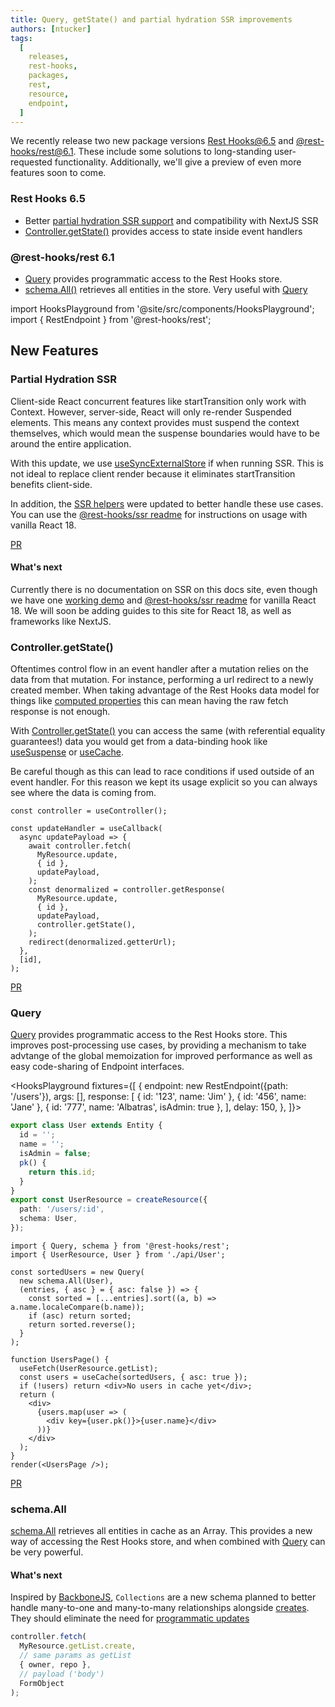 ```yaml
---
title: Query, getState() and partial hydration SSR improvements
authors: [ntucker]
tags:
  [
    releases,
    rest-hooks,
    packages,
    rest,
    resource,
    endpoint,
  ]
---
```


We recently release two new package versions [Rest Hooks@6.5](https://github.com/data-client/rest-hooks/releases/tag/rest-hooks%406.5.0) and [@rest-hooks/rest@6.1](https://github.com/data-client/rest-hooks/releases/tag/%40rest-hooks%2Frest%406.1.0). These
include some solutions to long-standing user-requested functionality. Additionally, we'll give a preview of even more
features soon to come.

### Rest Hooks 6.5

- Better [partial hydration SSR support](/blog/2022/11/09/Query-getState-SSR-partial-hydration#partial-hydration-ssr) and compatibility with NextJS SSR
- [Controller.getState()](/blog/2022/11/09/Query-getState-SSR-partial-hydration#controllergetstate) provides access to
state inside event handlers

### @rest-hooks/rest 6.1

- [Query](/blog/2022/11/09/Query-getState-SSR-partial-hydration#query) provides programmatic access to the Rest Hooks store.
- [schema.All()](/blog/2022/11/09/Query-getState-SSR-partial-hydration#schemaall) retrieves all entities in the store. Very useful with [Query](/blog/2022/11/09/Query-getState-SSR-partial-hydration#query)

<!--truncate-->

import HooksPlayground from '@site/src/components/HooksPlayground';
import { RestEndpoint } from '@rest-hooks/rest';

## New Features

### Partial Hydration SSR

Client-side React concurrent features like startTransition only work with Context. However, server-side,
React will only re-render Suspended elements. This means any context provides must suspend the context themselves,
which would mean the suspense boundaries would have to be around the entire application.

With this update, we use [useSyncExternalStore](https://react.dev/reference/react/useSyncExternalStore) if
when running SSR. This is not ideal to replace client render because it eliminates startTransition benefits client-side.

In addition, the [SSR helpers](https://www.npmjs.com/package/@rest-hooks/ssr) were updated to better
handle these use cases. You can use the [@rest-hooks/ssr readme](https://www.npmjs.com/package/@rest-hooks/ssr) for
instructions on usage with vanilla React 18.

[PR](https://github.com/data-client/rest-hooks/pull/2253)

#### What's next

Currently there is no documentation on SSR on this docs site, even though we have one [working demo](https://stackblitz.com/github/ntucker/anansi/tree/master/examples/concurrent) and [@rest-hooks/ssr readme](https://www.npmjs.com/package/@rest-hooks/ssr) for vanilla React 18. We will soon be adding guides to this site for React 18, as well as frameworks like NextJS.

### Controller.getState()

Oftentimes control flow in an event handler after a mutation relies on the data from that mutation. For instance,
performing a url redirect to a newly created member. When taking advantage of the Rest Hooks data model for things like
[computed properties](/rest/guides/computed-properties) this can mean having the raw fetch response is not enough.

With [Controller.getState()](/docs/api/Controller#getState) you can access the same (with referential equality guarantees!)
data you would get from a data-binding hook like [useSuspense](/docs/api/useSuspense) or [useCache](/docs/api/useCache).

Be careful though as this can lead to race conditions if used outside of an event handler. For this
reason we kept its usage explicit so you can always see where the data is coming from.

```tsx
const controller = useController();

const updateHandler = useCallback(
  async updatePayload => {
    await controller.fetch(
      MyResource.update,
      { id },
      updatePayload,
    );
    const denormalized = controller.getResponse(
      MyResource.update,
      { id },
      updatePayload,
      controller.getState(),
    );
    redirect(denormalized.getterUrl);
  },
  [id],
);
```

[PR](https://github.com/data-client/rest-hooks/pull/2252)

### Query

[Query](/rest/api/Query) provides programmatic access to the Rest Hooks store. This improves post-processing
use cases, by providing a mechanism to take advtange of the global memoization for improved performance as well as
easy code-sharing of Endpoint interfaces.

<HooksPlayground fixtures={[
{
endpoint: new RestEndpoint({path: '/users'}),
args: [],
response: [
{ id: '123', name: 'Jim' },
{ id: '456', name: 'Jane' },
{ id: '777', name: 'Albatras', isAdmin: true },
],
delay: 150,
},
]}>

```ts title="api/User.ts" collapsed
export class User extends Entity {
  id = '';
  name = '';
  isAdmin = false;
  pk() {
    return this.id;
  }
}
export const UserResource = createResource({
  path: '/users/:id',
  schema: User,
});
```

```tsx title="UsersPage.tsx" {15}
import { Query, schema } from '@rest-hooks/rest';
import { UserResource, User } from './api/User';

const sortedUsers = new Query(
  new schema.All(User),
  (entries, { asc } = { asc: false }) => {
    const sorted = [...entries].sort((a, b) => a.name.localeCompare(b.name));
    if (asc) return sorted;
    return sorted.reverse();
  }
);

function UsersPage() {
  useFetch(UserResource.getList);
  const users = useCache(sortedUsers, { asc: true });
  if (!users) return <div>No users in cache yet</div>;
  return (
    <div>
      {users.map(user => (
        <div key={user.pk()}>{user.name}</div>
      ))}
    </div>
  );
}
render(<UsersPage />);
```

</HooksPlayground>

[PR](https://github.com/data-client/rest-hooks/pull/2229)

### schema.All

[schema.All](/rest/api/All) retrieves all entities in cache as an Array. This provides a new way
of accessing the Rest Hooks store, and when combined with [Query](/rest/api/Query) can be very powerful.

#### What's next

Inspired by [BackboneJS](https://backbonejs.org/#Collection), `Collections` are a new schema
planned to better handle many-to-one and many-to-many relationships alongside [creates](/rest/api/createResource#create).
They should eliminate the need for [programmatic updates](/rest/api/RestEndpoint#update)

```ts
controller.fetch(
  MyResource.getList.create,
  // same params as getList
  { owner, repo },
  // payload ('body')
  FormObject
);
```
